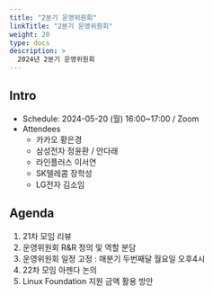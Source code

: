 ```yaml
---
title: "2분기 운영위원회"
linkTitle: "2분기 운영위원회"
weight: 20
type: docs
description: >
  2024년 2분기 운영위원회
---
```


## Intro

* Schedule: 2024-05-20 (월) 16:00~17:00 / Zoom
* Attendees
   * 카카오 황은경
   * 삼성전자 정윤환 / 안다래
   * 라인플러스 이서연
   * SK텔레콤 장학성
   * LG전자 김소임

## Agenda

1. 21차 모임 리뷰
2. 운영위원회 R&R 정의 및 역할 분담
3. 운영위원회 일정 고정 : 매분기 두번째달 월요일 오후4시
4. 22차 모임 아젠다 논의
5. Linux Foundation 지원 금액 활용 방안